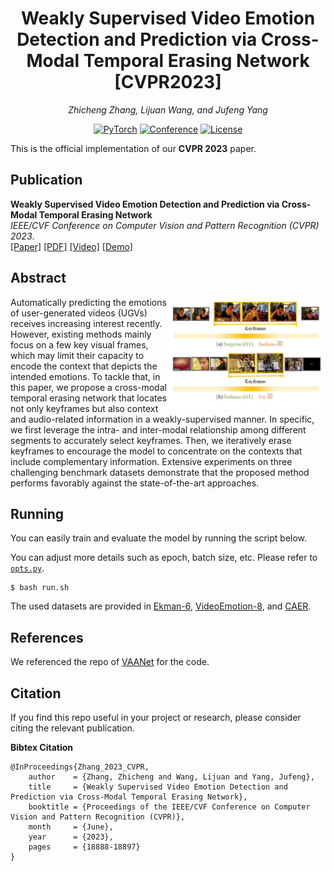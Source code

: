 <div align="center">

# Weakly Supervised Video Emotion Detection and Prediction via Cross-Modal Temporal Erasing Network [CVPR2023]


<i>Zhicheng Zhang, Lijuan Wang, and Jufeng Yang</i>

<a href=" "><img alt="PyTorch" src="https://img.shields.io/badge/PyTorch-ee4c2c?logo=pytorch&logoColor=white"></a>
[![Conference](https://img.shields.io/badge/CVPR-2023-green)](https://cvpr2023.thecvf.com/)
[![License](https://img.shields.io/badge/license-Apache%202-blue)](./LICENSE)

</div>

This is the official implementation of our **CVPR 2023** paper.

## Publication

**Weakly Supervised Video Emotion Detection and Prediction via Cross-Modal Temporal Erasing Network**<br>
<i>IEEE/CVF Conference on Computer Vision and Pattern Recognition (CVPR) 2023</i>.
</br>
[[Paper]](https://openaccess.thecvf.com/content/CVPR2023/papers/Zhang_Weakly_Supervised_Video_Emotion_Detection_and_Prediction_via_Cross-Modal_Temporal_CVPR_2023_paper.pdf) [[PDF]](./assests/cvpr23_WECL.pdf) [[Video]](https://www.youtube.com/watch?v=ebD_xNQLuCY) [[Demo]](https://zzcheng.top/projects/VER) </br>



## Abstract

<img src="./assests/motivation_video3-1.png" width="50%" align="right">
Automatically predicting the emotions of user-generated videos (UGVs) receives increasing interest recently. However, existing methods mainly focus on a few key visual frames, which may limit their capacity to encode the context that depicts the intended emotions. To tackle that, in this paper, we propose a cross-modal temporal erasing network that locates not only keyframes but also context and audio-related information in a weakly-supervised manner. In specific, we first leverage the intra- and inter-modal relationship among different segments to accurately select keyframes. Then, we iteratively erase keyframes to encourage the model to concentrate on the contexts that include complementary information. Extensive experiments on three challenging benchmark datasets demonstrate that the proposed method performs favorably against the state-of-the-art approaches.


## Running

You can easily train and evaluate the model by running the script below.

You can adjust more details such as epoch, batch size, etc. Please refer to [`opts.py`](./opts.py).

~~~~
$ bash run.sh
~~~~

The used datasets are provided in [Ekman-6](https://github.com/kittenish/Frame-Transformer-Network), [VideoEmotion-8](https://drive.google.com/drive/folders/0B5peJ1MHnIWGd3pFbzMyTG5BSGs?resourcekey=0-hZ1jo5t1hIauRpYhYIvWYA), and [CAER](https://caer-dataset.github.io/).



## References

We referenced the repo of [VAANet](https://github.com/maysonma/VAANet) for the code.

## Citation
If you find this repo useful in your project or research, please consider citing the relevant publication.

**Bibtex Citation**
````
@InProceedings{Zhang_2023_CVPR,
    author    = {Zhang, Zhicheng and Wang, Lijuan and Yang, Jufeng},
    title     = {Weakly Supervised Video Emotion Detection and Prediction via Cross-Modal Temporal Erasing Network},
    booktitle = {Proceedings of the IEEE/CVF Conference on Computer Vision and Pattern Recognition (CVPR)},
    month     = {June},
    year      = {2023},
    pages     = {18888-18897}
}
````
